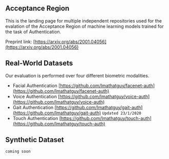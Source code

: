 ## Acceptance Region

This is the landing page for multiple independent repositories used for the evalation of the Acceptance Region of machine learning models trained for the task of Authentication.

Preprint link: [https://arxiv.org/abs/2001.04056](https://arxiv.org/abs/2001.04056)

## Real-World Datasets

Our evaluation is performed over four different biometric modalities.

- Facial Authentication [https://github.com/Imathatguy/facenet-auth](https://github.com/Imathatguy/facenet-auth)
- Voice Authentication [https://github.com/Imathatguy/voice-auth](https://github.com/Imathatguy/voice-auth)
- Gait Authentication [https://github.com/Imathatguy/gait-auth](https://github.com/Imathatguy/gait-auth) ```Updated 23/1/2020```
- Touch Authentication [https://github.com/Imathatguy/touch-auth](https://github.com/Imathatguy/touch-auth)

## Synthetic Dataset

```coming soon```
